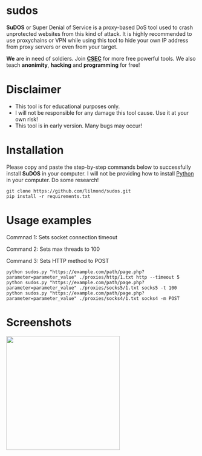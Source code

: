 # sudos

**SuDOS** or Super Denial of Service is a proxy-based DoS tool used to crash unprotected websites from this kind of attack. It is highly recommended to use proxychains or VPN while using this tool to hide your own IP address from proxy servers or even from your target.

**We** are in need of soldiers. Join **[CSEC](https://discord.com/invite/dZSDbjJPHx)** for more free powerful tools. We also teach **anonimity**, **hacking** and **programming** for free!

# Disclaimer
- This tool is for educational purposes only.
- I will not be responsible for any damage this tool cause. Use it at your own risk!
- This tool is in early version. Many bugs may occur!

# Installation
Please copy and paste the step-by-step commands below to successfully install **SuDOS** in your computer. I will not be providing how to install [Python](https://python.org/) in your computer. Do some research!
```
git clone https://github.com/lilmond/sudos.git
pip install -r requirements.txt
```

# Usage examples
Commnad 1: Sets socket connection timeout

Command 2: Sets max threads to 100

Command 3: Sets HTTP method to POST
```
python sudos.py "https://example.com/path/page.php?parameter=parameter_value" ./proxies/http/1.txt http --timeout 5
python sudos.py "https://example.com/path/page.php?parameter=parameter_value" ./proxies/socks5/1.txt socks5 -t 100
python sudos.py "https://example.com/path/page.php?parameter=parameter_value" ./proxies/socks4/1.txt socks4 -m POST
```

# Screenshots
<img src="https://raw.githubusercontent.com/lilmond/sudos/main/screenshots/sudos_1.jpg" width=300/>
